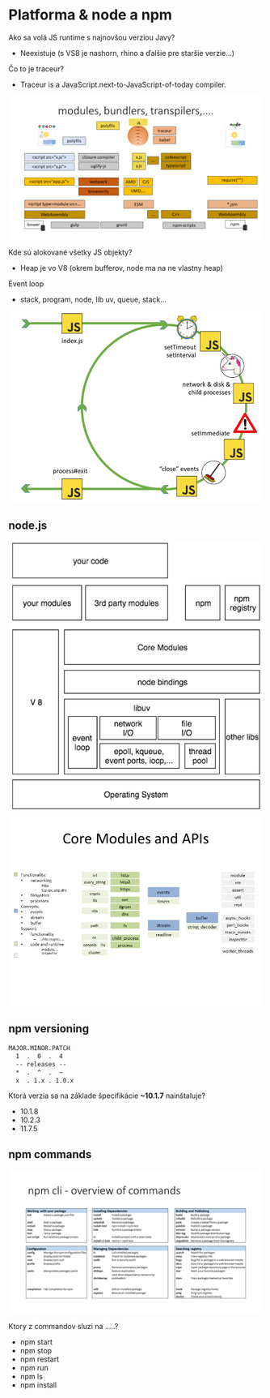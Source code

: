 # Platforma & node a npm

Ako sa volá JS runtime s najnovšou verziou Javy?
- Neexistuje (s VS8 je nashorn, rhino a ďalšie pre staršie verzie...)

Čo to je traceur?
- Traceur is a JavaScript.next-to-JavaScript-of-today compiler.

![](images/01-platformy.png)

Kde sú alokované všetky JS objekty?
- Heap je vo V8 (okrem bufferov, node ma na ne vlastny heap)

Event loop
- stack, program, node, lib uv, queue, stack...

![](images/01-event-loop.png)

## node.js
![](images/01-node_js.png)
![](images/01-node-core-modules.png)

## npm versioning
```
MAJOR.MINOR.PATCH
  1  .  0  .  4 
  -- releases --
  *  .  ^  .  ~ 
  x  . 1.x . 1.0.x
```

Ktorá verzia sa na základe špecifikácie **~10.1.7** nainštaluje?
- 10.1.8
- 10.2.3
- 11.7.5

## npm commands

![](images/01-npm-cli-commands.png)

Ktory z commandov sluzi na .....?
- npm start
- npm stop
- npm restart
- npm run
- npm ls
- npm install